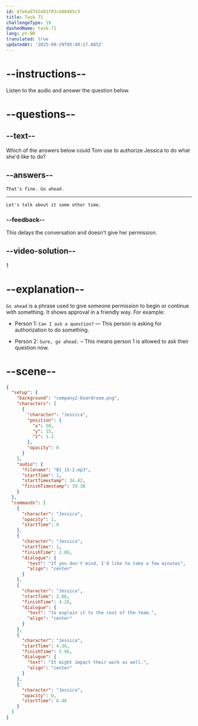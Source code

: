 ```yaml
---
id: 67e6a0742481f03cdd8485c3
title: Task 71
challengeType: 19
dashedName: task-71
lang: pt-BR
translated: true
updatedAt: '2025-09-29T05:49:17.885Z'
---
```


<!-- (Audio) Jessica: If you don't mind, I'd like to take a few minutes to explain it to the rest of the team. It might impact their work as well. -->

<!-- SPEAKING -->

# --instructions--

Listen to the audio and answer the question below.

# --questions--

## --text--

Which of the answers below could Tom use to authorize Jessica to do what she'd like to do?

## --answers--

`That's fine. Go ahead.`

---

`Let's talk about it some other time.`

### --feedback--

This delays the conversation and doesn't give her permission.

## --video-solution--

1

# --explanation--

`Go ahead` is a phrase used to give someone permission to begin or continue with something. It shows approval in a friendly way. For example:

- Person 1: `Can I ask a question?` — This person is asking for authorization to do something.

- Person 2: `Sure, go ahead.` – This means person 1 is allowed to ask their question now.

# --scene--

```json
{
  "setup": {
    "background": "company2-boardroom.png",
    "characters": [
      {
        "character": "Jessica",
        "position": {
          "x": 50,
          "y": 15,
          "z": 1.2
        },
        "opacity": 0
      }
    ],
    "audio": {
      "filename": "B1_15-2.mp3",
      "startTime": 1,
      "startTimestamp": 34.42,
      "finishTimestamp": 39.38
    }
  },
  "commands": [
    {
      "character": "Jessica",
      "opacity": 1,
      "startTime": 0
    },
    {
      "character": "Jessica",
      "startTime": 1,
      "finishTime": 2.86,
      "dialogue": {
        "text": "If you don't mind, I'd like to take a few minutes",
        "align": "center"
      }
    },
    {
      "character": "Jessica",
      "startTime": 2.86,
      "finishTime": 4.26,
      "dialogue": {
        "text": "to explain it to the rest of the team.",
        "align": "center"
      }
    },
    {
      "character": "Jessica",
      "startTime": 4.36,
      "finishTime": 5.96,
      "dialogue": {
        "text": "It might impact their work as well.",
        "align": "center"
      }
    },
    {
      "character": "Jessica",
      "opacity": 0,
      "startTime": 6.46
    }
  ]
}
```
